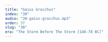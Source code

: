 ```yaml
---
title: "Gaius Gracchus"
index: "30"
audio: "30-gaius-gracchus.mp3"
order: 37
slug: "30"
era: "The Storm Before The Storm [146-78 BC]"
---
```



